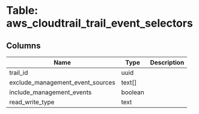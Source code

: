
# Table: aws_cloudtrail_trail_event_selectors

## Columns
| Name        | Type           | Description  |
| ------------- | ------------- | -----  |
|trail_id|uuid||
|exclude_management_event_sources|text[]||
|include_management_events|boolean||
|read_write_type|text||
